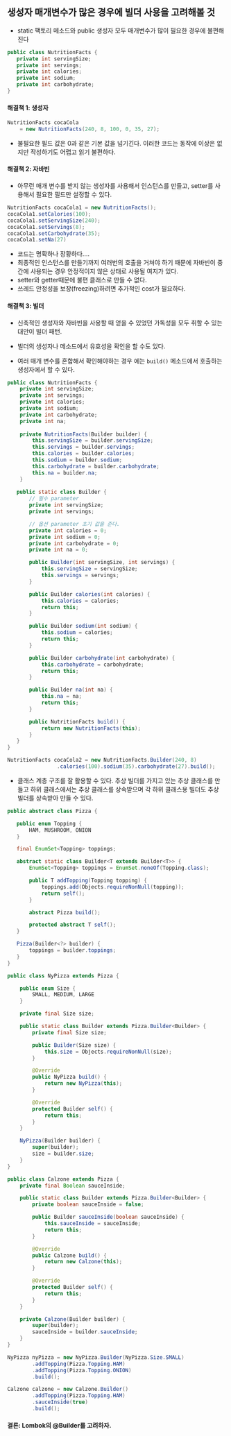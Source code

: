 ## 생성자 매개변수가 많은 경우에 빌더 사용을 고려해볼 것
 - static 팩토리 메소드와 public 생성자 모두 매개변수가 많이 필요한 경우에 불편해진다
 
 ```java
public class NutritionFacts {
    private int servingSize;
    private int servings;
    private int calories;
    private int sodium;
    private int carbohydrate;
}
```


#### 해결책 1: 생성자
```java
NutritionFacts cocaCola
    = new NutritionFacts(240, 8, 100, 0, 35, 27);
```
 - 불필요한 필드 값은 0과 같은 기본 값을 넘기긴다. 이러한 코드는 동작에 이상은 없지만 작성하기도 어렵고 읽기 불편하다.
 
#### 해결책 2: 자바빈
 - 아무런 매개 변수를 받지 않는 생성자를 사용해서 인스턴스를 만들고, setter를 사용해서 필요한 필드만 설정할 수 있다.
```java
NutritionFacts cocaCola1 = new NutritionFacts();
cocaCola1.setCalories(100);
cocaCola1.setServingSize(240);
cocaCola1.setServings(8);
cocaCola1.setCarbohydrate(35);
cocaCola1.setNa(27)
```
 - 코드는 명확하나 장황하다....
 - 최종적인 인스턴스를 만들기까지 여러번의 호출을 거쳐야 하기 때문에 자바빈이 중간에 사용되는 경우 안정적이지 않은 상태로 사용될 여지가 있다.
 - setter와 getter때문에 불편 클래스로 만들 수 없다.
 - 쓰레드 안정성을 보장(freezing)하려면 추가적인 cost가 필요하다.

#### 해결책 3: 빌더
 - 신축적인 생성자와 자바빈을 사용할 때 얻을 수 있었던 가독성을 모두 취할 수 있는 대안이 빌더 패턴.

 - 빌더의 생성자나 메소드에서 유효성을 확인을 할 수도 있다.
 - 여러 매개 변수를 혼합해서 확인해야하는 경우 에는 `build()` 메소드에서 호출하는 생성자에서 할 수 있다.
 
 ```java
 public class NutritionFacts {
     private int servingSize;
     private int servings;
     private int calories;
     private int sodium;
     private int carbohydrate;
     private int na;
     
     private NutritionFacts(Builder builder) {
         this.servingSize = builder.servingSize;
         this.servings = builder.servings;
         this.calories = builder.calories;
         this.sodium = builder.sodium;
         this.carbohydrate = builder.carbohydrate;
         this.na = builder.na;
     }
     
    public static class Builder {
        // 필수 parameter
        private int servingSize;
        private int servings;

        // 옵션 parameter 초기 값을 준다.
        private int calories = 0;
        private int sodium = 0;
        private int carbohydrate = 0;
        private int na = 0;

        public Builder(int servingSize, int servings) {
            this.servingSize = servingSize;
            this.servings = servings;
        }

        public Builder calories(int calories) {
            this.calories = calories;
            return this;
        }

        public Builder sodium(int sodium) {
            this.sodium = calories;
            return this;
        }

        public Builder carbohydrate(int carbohydrate) {
            this.carbohydrate = carbohydrate;
            return this;
        }

        public Builder na(int na) {
            this.na = na;
            return this;
        }

        public NutritionFacts build() {
            return new NutritionFacts(this);
        }
    }
}
```
```java
NutritionFacts cocaCola2 = new NutritionFacts.Builder(240, 8)
                .calories(100).sodium(35).carbohydrate(27).build();
```

 - 클래스 계층 구조를 잘 활용할 수 있다. 추상 빌더를 가지고 있는 추상 클래스를 만들고 하위 클래스에서는 추상 클래스를 상속받으며 각 하위 클래스용 빌더도 추상 빌더를 상속받아 만들 수 있다.
 
 ```java
public abstract class Pizza {

    public enum Topping {
        HAM, MUSHROOM, ONION
    }

    final EnumSet<Topping> toppings;

    abstract static class Builder<T extends Builder<T>> {
        EnumSet<Topping> toppings = EnumSet.noneOf(Topping.class);

        public T addTopping(Topping topping) {
            toppings.add(Objects.requireNonNull(topping));
            return self();
        }

        abstract Pizza build();

        protected abstract T self();
    }

    Pizza(Builder<?> builder) {
        toppings = builder.toppings;
    }
}
```

```java
public class NyPizza extends Pizza {

    public enum Size {
        SMALL, MEDIUM, LARGE
    }

    private final Size size;

    public static class Builder extends Pizza.Builder<Builder> {
        private final Size size;

        public Builder(Size size) {
            this.size = Objects.requireNonNull(size);
        }

        @Override
        public NyPizza build() {
            return new NyPizza(this);
        }

        @Override
        protected Builder self() {
            return this;
        }
    }

    NyPizza(Builder builder) {
        super(builder);
        size = builder.size;
    }
}
```

```java
public class Calzone extends Pizza {
    private final Boolean sauceInside;

    public static class Builder extends Pizza.Builder<Builder> {
        private boolean sauceInside = false;

        public Builder sauceInside(boolean sauceInside) {
            this.sauceInside = sauceInside;
            return this;
        }

        @Override
        public Calzone build() {
            return new Calzone(this);
        }

        @Override
        protected Builder self() {
            return this;
        }
    }

    private Calzone(Builder builder) {
        super(builder);
        sauceInside = builder.sauceInside;
    }
}
```

```java
NyPizza nyPizza = new NyPizza.Builder(NyPizza.Size.SMALL)
        .addTopping(Pizza.Topping.HAM)
        .addTopping(Pizza.Topping.ONION)
        .build();

Calzone calzone = new Calzone.Builder()
        .addTopping(Pizza.Topping.HAM)
        .sauceInside(true)
        .build();
```

#### 결론: Lombok의 @Builder를 고려하자.
 